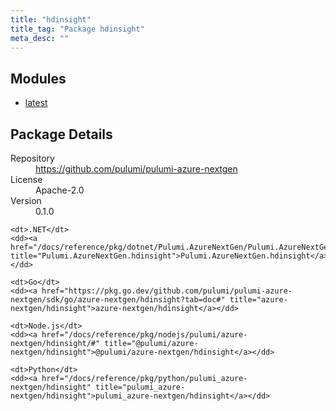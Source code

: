 ```yaml
---
title: "hdinsight"
title_tag: "Package hdinsight"
meta_desc: ""
---
```


<!-- WARNING: this file was generated by Pulumi Docs Generator. -->
<!-- Do not edit by hand unless you're certain you know what you are doing! -->



<h2 id="modules">Modules</h2>
<ul class="api">
    <li><a href="latest/" title="latest"><span class="symbol module"></span>latest</a></li>
</ul>

<h2 id="package-details">Package Details</h2>
<dl class="package-details">
	<dt>Repository</dt>
	<dd><a href="https://github.com/pulumi/pulumi-azure-nextgen">https://github.com/pulumi/pulumi-azure-nextgen</a></dd>
	<dt>License</dt>
	<dd>Apache-2.0</dd>
	<dt>Version</dt>
	<dd>0.1.0</dd>
</dl>



<dl class="tabular">

    <dt>.NET</dt>
    <dd><a href="/docs/reference/pkg/dotnet/Pulumi.AzureNextGen/Pulumi.AzureNextGen.hdinsight.html" title="Pulumi.AzureNextGen.hdinsight">Pulumi.AzureNextGen.hdinsight</a></dd>

    <dt>Go</dt>
    <dd><a href="https://pkg.go.dev/github.com/pulumi/pulumi-azure-nextgen/sdk/go/azure-nextgen/hdinsight?tab=doc#" title="azure-nextgen/hdinsight">azure-nextgen/hdinsight</a></dd>

    <dt>Node.js</dt>
    <dd><a href="/docs/reference/pkg/nodejs/pulumi/azure-nextgen/hdinsight/#" title="@pulumi/azure-nextgen/hdinsight">@pulumi/azure-nextgen/hdinsight</a></dd>

    <dt>Python</dt>
    <dd><a href="/docs/reference/pkg/python/pulumi_azure-nextgen/hdinsight" title="pulumi_azure-nextgen/hdinsight">pulumi_azure-nextgen/hdinsight</a></dd>

</dl>

